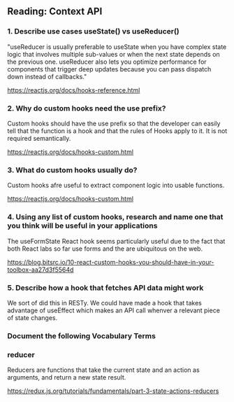 ## Reading: Context API

### 1. Describe use cases useState() vs useReducer()

"useReducer is usually preferable to useState when you have complex state logic that involves multiple sub-values or when the next state depends on the previous one. useReducer also lets you optimize performance for components that trigger deep updates because you can pass dispatch down instead of callbacks."

https://reactjs.org/docs/hooks-reference.html

### 2. Why do custom hooks need the use prefix?

Custom hooks should have the use prefix so that the developer can easily tell that the function is a hook and that the rules of Hooks apply to it. It is not required semantically.

https://reactjs.org/docs/hooks-custom.html

### 3. What do custom hooks usually do?

Custom hooks afre useful to extract component logic into usable functions.

https://reactjs.org/docs/hooks-custom.html

### 4. Using any list of custom hooks, research and name one that you think will be useful in your applications

The useFormState React hook seems particularly useful due to the fact that both React labs so far use forms and the are ubiquitous on the web.

https://blog.bitsrc.io/10-react-custom-hooks-you-should-have-in-your-toolbox-aa27d3f5564d

### 5. Describe how a hook that fetches API data might work

We sort of did this in RESTy. We could have made a hook that takes advantage of useEffect which makes an API call whenver a relevant piece of state changes.

### Document the following Vocabulary Terms

### reducer

Reducers are functions that take the current state and an action as arguments, and return a new state result.

https://redux.js.org/tutorials/fundamentals/part-3-state-actions-reducers
